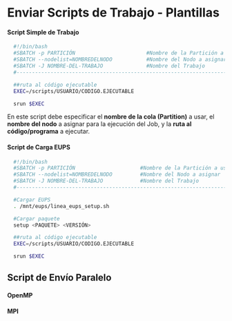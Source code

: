 # Enviar Scripts de Trabajo - Plantillas

#### Script Simple de Trabajo

```bash
  #!/bin/bash
  #SBATCH -p PARTICIÓN                       #Nombre de la Partición a usar
  #SBATCH --nodelist=NOMBREDELNODO           #Nombre del Nodo a asignar
  #SBATCH -J NOMBRE-DEL-TRABAJO              #Nombre del Trabajo
  #----------------------------------------------------------------------------#

  ##ruta al código ejecutable
  EXEC=/scripts/USUARIO/CODIGO.EJECUTABLE

  srun $EXEC
```

En este script debe especificar el **nombre de la cola (Partition)** a usar, el **nombre del nodo** a asignar para la ejecución del Job, y la **ruta al código/programa** a ejecutar.

#### Script de Carga EUPS

```bash
  #!/bin/bash
  #SBATCH -p PARTICIÓN                     #Nombre de la Partición a usar
  #SBATCH --nodelist=NOMBREDELNODO         #Nombre del Nodo a asignar
  #SBATCH -J NOMBRE-DEL-TRABAJO            #Nombre del Trabajo
  #----------------------------------------------------------------------------#

  #Cargar EUPS
  . /mnt/eups/linea_eups_setup.sh

  #Cargar paquete
  setup <PAQUETE> <VERSIÓN>

  ##ruta al código ejecutable
  EXEC=/scripts/USUARIO/CODIGO.EJECUTABLE

  srun $EXEC
```

## Script de Envío Paralelo

#### OpenMP


#### MPI
